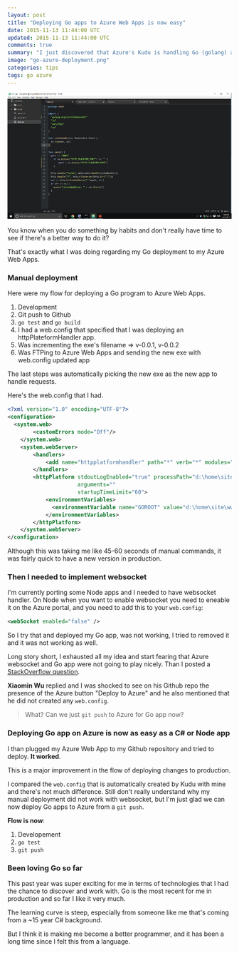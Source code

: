 ```yaml
---
layout: post
title: "Deploying Go apps to Azure Web Apps is now easy"
date: 2015-11-13 11:44:00 UTC
updated: 2015-11-13 11:44:00 UTC
comments: true
summary: "I just discovered that Azure's Kudu is handling Go (golang) apps now when pushing a repo to your Azure web apps."
image: "go-azure-deployment.png"
categories: tips
tags: go azure
---
```


![Go editing with atom](/images/go-azure-deployment.png "Go editing with atom")

You know when you do something by habits and don't really have time to see if there's a better way to do it?

That's exactly what I was doing regarding my Go deployment to my Azure Web Apps.

### Manual deployment ###

Here were my flow for deploying a Go program to Azure Web Apps.

1. Development
2. Git push to Github
3. `go test` and `go build`
4. I had a web.config that specified that I was deploying an httpPlateformHandler app.
5. Was incrementing the exe's filename => v-0.0.1, v-0.0.2
6. Was FTPing to Azure Web Apps and sending the new exe with web.config updated app

The last steps was automatically picking the new exe as the new app to handle requests.

Here's the web.config that I had.

```xml
<?xml version="1.0" encoding="UTF-8"?>
<configuration>
  <system.web>
        <customErrors mode="Off"/>
    </system.web>
    <system.webServer>
        <handlers>
            <add name="httpplatformhandler" path="*" verb="*" modules="httpPlatformHandler" resourceType="Unspecified" />
        </handlers>
        <httpPlatform stdoutLogEnabled="true" processPath="d:\home\site\wwwroot\v-0.0.10.exe"
                      arguments=""
                      startupTimeLimit="60">
            <environmentVariables>
              <environmentVariable name="GOROOT" value="d:\home\site\wwwroot\go" />
            </environmentVariables>
        </httpPlatform>
    </system.webServer>
</configuration>
```

Although this was taking me like 45-60 seconds of manual commands, it was fairly quick to have a new version in production.

### Then I needed to implement websocket ###

I'm currently porting some Node apps and I needed to have websocket handler. On Node when you want to enable websocket you need to eneable it on the Azure portal, and you need to add this to your `web.config`:

```xml
<webSocket enabled="false" />
```

So I try that and deployed my Go app, was not working, I tried to removed it and it was not working as well.

Long story short, I exhausted all my idea and start fearing that Azure websocket and Go app were not going to play nicely. Than I posted a [StackOverflow question](http://stackoverflow.com/questions/33675348/azure-websocket-not-working-with-go-httpplatformhandler/33684891#33684891).

**Xiaomin Wu** replied and I was shocked to see on his Github repo the presence of the Azure button "Deploy to Azure" and he also mentioned that he did not created any `web.config`.

> What? Can we just `git push` to Azure for Go app now?

### Deploying Go app on Azure is now as easy as a C# or Node app ###

I than plugged my Azure Web App to my Github repository and tried to deploy. **It worked**.

This is a major improvement in the flow of deploying changes to production.

I compared the `web.config` that is automatically created by Kudu with mine and there's not much difference. Still don't really understand why my manual deployment did not work with websocket, but I'm just glad we can now deploy Go apps to Azure from a `git push`.

**Flow is now**:

1. Developement
2. `go test`
3. `git push`

### Been loving Go so far ###

This past year was super exciting for me in terms of technologies that I had the chance to discover and work  with. Go is the most recent for me in production and so far I like it very much.

The learning curve is steep, especially from someone like me that's coming from a ~15 year C# background.

But I think it is making me become a better programmer, and it has been a long time since I felt this from a language.
